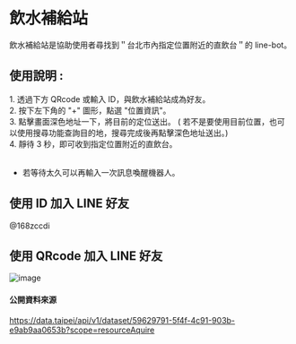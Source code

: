 <h1>飲水補給站</h1>

飲水補給站是協助使用者尋找到＂台北市內指定位置附近的直飲台＂的 line-bot。

<h2>使用說明 :</h2>
1. 透過下方 QRcode 或輸入 ID，與飲水補給站成為好友。
<br>
2. 按下左下角的 "+" 圖形，點選 "位置資訊"。
<br>
3. 點擊畫面深色地址一下，將目前的定位送出。 ( 若不是要使用目前位置，也可以使用搜尋功能查詢目的地，搜尋完成後再點擊深色地址送出。)
<br>
4. 靜待 3 秒，即可收到指定位置附近的直飲台。
<br>
<br>

- 若等待太久可以再輸入一次訊息喚醒機器人。

<h2>使用 ID 加入 LINE 好友</h2>
@168zccdi

<h2>使用 QRcode 加入 LINE 好友</h2>

![image](https://qr-official.line.me/sid/L/168zccdi.png)

<h4>公開資料來源</h4>

https://data.taipei/api/v1/dataset/59629791-5f4f-4c91-903b-e9ab9aa0653b?scope=resourceAquire

